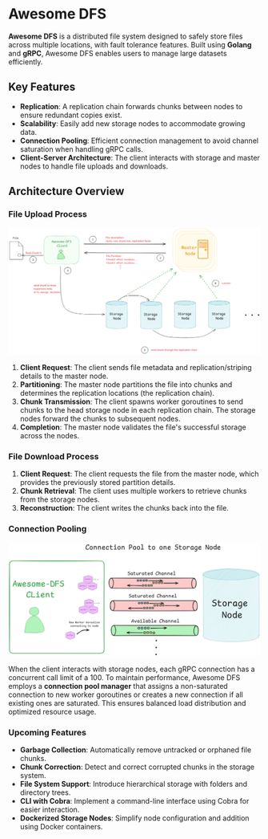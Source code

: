 # Awesome DFS

**Awesome DFS** is a distributed file system designed to safely store files across multiple locations, with fault tolerance features. 
Built using **Golang** and **gRPC**, Awesome DFS enables users to manage large datasets efficiently.

## Key Features

- **Replication**: A replication chain forwards chunks between nodes to ensure redundant copies exist.
- **Scalability**: Easily add new storage nodes to accommodate growing data.
- **Connection Pooling**: Efficient connection management to avoid channel saturation when handling gRPC calls.
- **Client-Server Architecture**: The client interacts with storage and master nodes to handle file uploads and downloads.

## Architecture Overview

### File Upload Process

![System Architecture](docs/diagrams/main_architecture.png)


1. **Client Request**: The client sends file metadata and replication/striping details to the master node.
2. **Partitioning**: The master node partitions the file into chunks and determines the replication locations (the replication chain).
3. **Chunk Transmission**: The client spawns worker goroutines to send chunks to the head storage node in each replication chain. The storage nodes forward the chunks to subsequent nodes.
4. **Completion**: The master node validates the file's successful storage across the nodes.

### File Download Process

1. **Client Request**: The client requests the file from the master node, which provides the previously stored partition details.
2. **Chunk Retrieval**: The client uses multiple workers to retrieve chunks from the storage nodes.
3. **Reconstruction**: The client writes the chunks back into the file.

### Connection Pooling

![Connection Pooling](docs/diagrams/connection_pool.png)

When the client interacts with storage nodes, each gRPC connection has a concurrent call limit of a 100. To maintain performance, Awesome DFS employs a **connection pool manager** that assigns a non-saturated connection to new worker goroutines or creates a new connection if all existing ones are saturated. This ensures balanced load distribution and optimized resource usage.


### Upcoming Features

- **Garbage Collection**: Automatically remove untracked or orphaned file chunks.
- **Chunk Correction**: Detect and correct corrupted chunks in the storage system.
- **File System Support**: Introduce hierarchical storage with folders and directory trees.
- **CLI with Cobra**: Implement a command-line interface using Cobra for easier interaction.
- **Dockerized Storage Nodes**: Simplify node configuration and addition using Docker containers.

